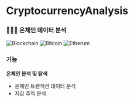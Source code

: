 # CryptocurrencyAnalysis 
### 👨🏻‍🔬 온체인 데이터 분석
![Blockchain](https://img.shields.io/badge/Blockchain-%0099a4.svg?style=for-the-badge&logo=blockchain&logoColor=white)
![Bitcoin](https://img.shields.io/badge/bitcoin-%ffff00.svg?style=for-the-badge&logo=bitcoin&logoColor=white)
![Etherum](https://img.shields.io/badge/etherum-%0080ff.svg?style=for-the-badge&logo=etherum&logoColor=white)

### 기능
**온체인 분석 및 탐색**
- 온체인 트랜잭션 데이터 분석 
- 지갑 추적 분석